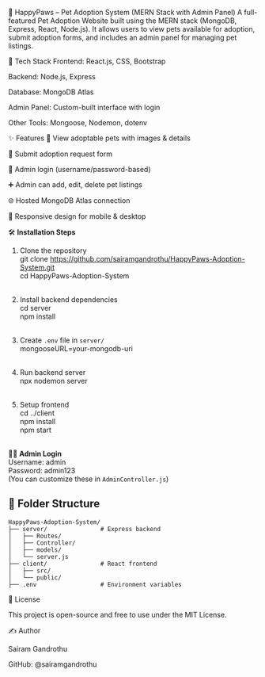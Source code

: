 🐾 HappyPaws – Pet Adoption System (MERN Stack with Admin Panel)
A full-featured Pet Adoption Website built using the MERN stack (MongoDB, Express, React, Node.js).
It allows users to view pets available for adoption, submit adoption forms, and includes an admin panel for managing pet listings.

🔧 Tech Stack
Frontend: React.js, CSS, Bootstrap

Backend: Node.js, Express

Database: MongoDB Atlas

Admin Panel: Custom-built interface with login

Other Tools: Mongoose, Nodemon, dotenv

✨ Features
🐶 View adoptable pets with images & details

📝 Submit adoption request form

🔐 Admin login (username/password-based)

➕ Admin can add, edit, delete pet listings

🌐 Hosted MongoDB Atlas connection

💬 Responsive design for mobile & desktop

🛠 **Installation Steps**  <br>
1. Clone the repository  <br>
git clone https://github.com/sairamgandrothu/HappyPaws-Adoption-System.git  <br>
cd HappyPaws-Adoption-System  <br><br>

2. Install backend dependencies  <br>
cd server  <br>
npm install  <br><br>

3. Create `.env` file in `server/`  <br>
mongooseURL=your-mongodb-uri  <br><br>

4. Run backend server  <br>
npx nodemon server  <br><br>

5. Setup frontend  <br>
cd ../client  <br>
npm install  <br>
npm start  <br><br>

👨‍💻 **Admin Login**  <br>
Username: admin  <br>
Password: admin123  <br>
(You can customize these in `AdminController.js`)  <br>

## 📂 Folder Structure

```text
HappyPaws-Adoption-System/
├── server/               # Express backend
│   ├── Routes/
│   ├── Controller/
│   ├── models/
│   └── server.js
├── client/               # React frontend
│   ├── src/
│   └── public/
├── .env                  # Environment variables
```
📃 License

This project is open-source and free to use under the MIT License.

✍️ Author

Sairam Gandrothu

GitHub: @sairamgandrothu

